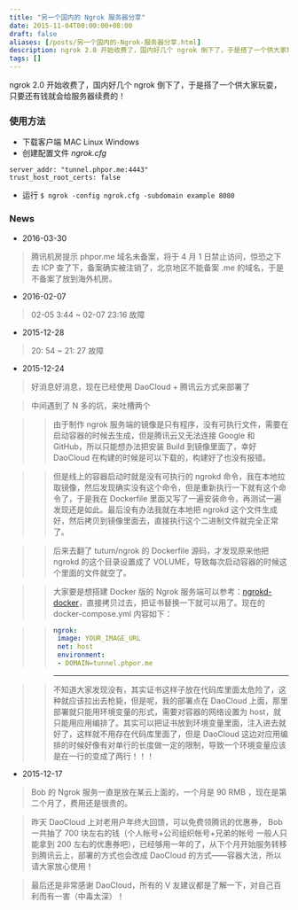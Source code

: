 ```yaml
---
title: "另一个国内的 Ngrok 服务器分享"
date: 2015-11-04T00:00:00+08:00
draft: false
aliases: [/posts/另一个国内的-Ngrok-服务器分享.html]
description: ngrok 2.0 开始收费了，国内好几个 ngrok 倒下了，于是搭了一个供大家玩耍，只要还有钱就会给服务器续费的！
tags: []
---
```


ngrok 2.0 开始收费了，国内好几个 ngrok 倒下了，于是搭了一个供大家玩耍，只要还有钱就会给服务器续费的！

### 使用方法

- 下载客户端 MAC Linux Windows
- 创建配置文件 *ngrok.cfg*

~~~
server_addr: "tunnel.phpor.me:4443"
trust_host_root_certs: false
~~~

- 运行 `$ ngrok -config ngrok.cfg -subdomain example 8080`

### News

* 2016-03-30

> 腾讯机房提示 phpor.me 域名未备案，将于 4 月 1 日禁止访问，惊恐之下去 ICP 查了下，备案确实被注销了，北京地区不能备案 .me 的域名，于是不备案了放到海外机房。

* 2016-02-07

> 02-05 3:44 ~ 02-07 23:16 故障

* 2015-12-28

> 20: 54 ~ 21: 27 故障

* 2015-12-24

> 好消息好消息，现在已经使用 DaoCloud + 腾讯云方式来部署了

> 中间遇到了 N 多的坑，来吐槽两个

>> 由于制作 ngrok 服务端的镜像是只有程序，没有可执行文件，需要在启动容器的时候去生成，但是腾讯云又无法连接 Google 和 GitHub，所以只能想办法把安装 Build 到镜像里面了，幸好 DaoCloud 在构建的时候是可以下载的，构建好了也没有报错。

>> 但是线上的容器启动时就是没有可执行的 ngrokd 命令，我在本地拉取镜像，然后发现确实没有这个命令，但是重新执行一下就有这个命令了，于是我在 Dockerfile 里面又写了一遍安装命令，再测试一遍发现还是如此。最后没有办法我就在本地把 ngrokd 这个文件生成好，然后拷贝到镜像里面去，直接执行这个二进制文件就完全正常了。

>> 后来去翻了 tutum/ngrok 的 Dockerfile 源码，才发现原来他把 ngrokd 的这个目录设置成了 VOLUME，导致每次启动容器的时候这个里面的文件就空了。

>> 大家要是想搭建 Docker 版的 Ngrok 服务端可以参考：[ngrokd-docker](https://github.com/dcb9/docker/tree/master/ngrok-server)，直接拷贝过去，把证书替换一下就可以用了。现在的 docker-compose.yml 内容如下：

>> ~~~yml
>> ngrok:
>>  image: YOUR_IMAGE_URL
>>  net: host
>>  environment:
>>  - DOMAIN=tunnel.phpor.me
>> ~~~

>> -------------------

>> 不知道大家发现没有，其实证书这样子放在代码库里面太危险了，这种就应该拉出去枪毙，但是呢，我的部署点在 DaoCloud 上面，那里部署就只能用环境变量的形式，需要对容器的网络设置为 host，就只能用应用编排了。其实可以把证书放到环境变量里面，注入进去就好了，这样就不用存在代码库里面了，但是 DaoCloud 这边对应用编排的时候好像有对单行的长度做一定的限制，导致一个环境变量应该是在一行的变成了两行！！！

* 2015-12-17

> Bob 的 Ngrok 服务一直是放在某云上面的，一个月是 90 RMB ，现在是第二个月了，费用还是很贵的。

> 昨天 DaoCloud 上对老用户年终大回馈，可以免费领腾讯的优惠券， Bob 一共抽了 700 块左右的钱（个人帐号+公司组织帐号+兄弟的帐号 一般人只能拿到 200 左右的优惠券吧），已经够用一年的了，从下个月开始服务转移到腾讯云上，部署的方式也会改成 DaoCloud 的方式——容器大法，所以请大家放心使用！

> 最后还是非常感谢 DaoCloud，所有的 V 友建议都是了解一下，对自己百利而有一害（中毒太深）！
